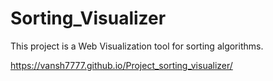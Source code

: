 # Sorting_Visualizer

This project is a Web Visualization tool for sorting algorithms.






https://vansh7777.github.io/Project_sorting_visualizer/
